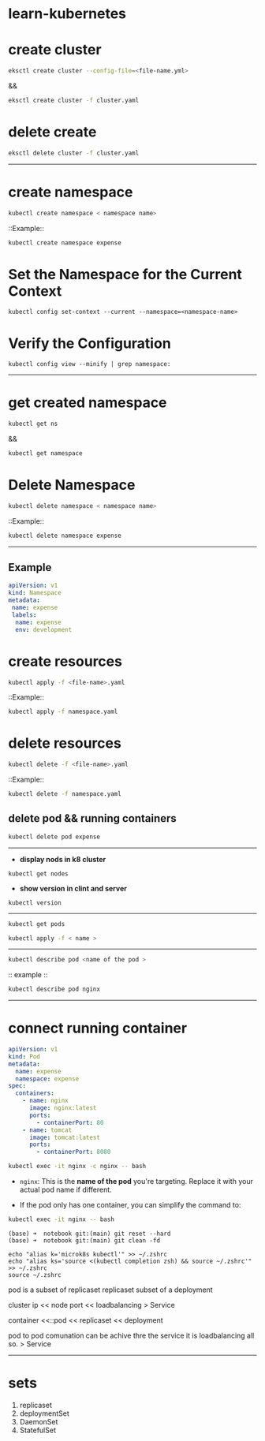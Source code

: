 # learn-kubernetes
# **create cluster**

```bash
eksctl create cluster --config-file=<file-name.yml>
```
&&

```bash
eksctl create cluster -f cluster.yaml
```

# **delete create**
```bash
eksctl delete cluster -f cluster.yaml
```
************************************************************************************************
# **create namespace**
```bash
kubectl create namespace < namespace name>
```
::Example::

```bash
kubectl create namespace expense
```
# Set the Namespace for the Current Context

```shell
kubectl config set-context --current --namespace=<namespace-name>
```

# Verify the Configuration

```shell
kubectl config view --minify | grep namespace:
```
---


# **get created namespace**
```bash
kubectl get ns  
```
&& 
```bash
kubectl get namespace
```

# **Delete Namespace**
```bash
kubectl delete namespace < namespace name>
```
::Example::

```bash
kubectl delete namespace expense
```


************************************************************************************************

## Example
```yaml
apiVersion: v1
kind: Namespace
metadata:
 name: expense
 labels:
  name: expense
  env: development
```
# create resources
```sh
kubectl apply -f <file-name>.yaml
```
::Example::

```sh
kubectl apply -f namespace.yaml
```

# delete resources 

```sh
kubectl delete -f <file-name>.yaml
```
::Example::

```sh
kubectl delete -f namespace.yaml
```

## delete pod && running containers 
```bash
kubectl delete pod expense
```

************************************************************************************************
* **display nods in k8 cluster**
```shell
kubectl get nodes
```
* **show version in clint and server**
```shell
kubectl version 
```

* ****
```bash
kubectl get pods 
```

```bash
kubectl apply -f < name >
```

* ****
```bash
kubectl describe pod <name of the pod >
```
:: example ::

```bash
kubectl describe pod nginx
``` 
************************************************************************************************

# **connect running container**
```yaml
apiVersion: v1
kind: Pod
metadata:
  name: expense
  namespace: expense
spec:
  containers:
    - name: nginx
      image: nginx:latest
      ports:
        - containerPort: 80
    - name: tomcat
      image: tomcat:latest
      ports:
        - containerPort: 8080
```


```bash
kubectl exec -it nginx -c nginx -- bash
```
- `nginx`: This is the **name of the pod** you're targeting. Replace it with your actual pod name if different.

- If the pod only has one container, you can simplify the command to:

```bash
kubectl exec -it nginx -- bash
```


```shell
(base) ➜  notebook git:(main) git reset --hard 
(base) ➜  notebook git:(main) git clean -fd 
```
```shell
echo "alias k='microk8s kubectl'" >> ~/.zshrc
echo "alias ks='source <(kubectl completion zsh) && source ~/.zshrc'" >> ~/.zshrc
source ~/.zshrc
```
pod is a subset of replicaset
replicaset  subset of a deployment

cluster ip << node port << loadbalancing  > Service

container <<::pod << replicaset << deployment 

pod to pod comunation can be achive thre the service it is loadbalancing all so. > Service    

---
# sets 
1. replicaset 
2. deploymentSet
3. DaemonSet
4. StatefulSet